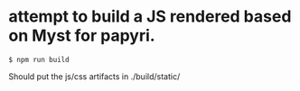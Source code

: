 # attempt to build a JS rendered based on Myst for papyri. 

```
$ npm run build
```

Should put the js/css artifacts in  ./build/static/

